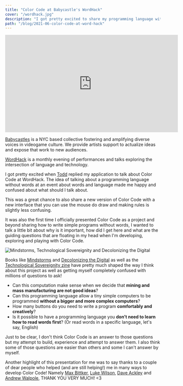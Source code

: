 ```yaml
---
title: "Color Code at Babycastle's WordHack"
cover: "/wordhack.jpg"
description: "I got pretty excited to share my programming language without words at an event about words and language! It was a great chance to also share a new version of Color Code and say thanks to people who helped me along the way."
path: "/blog/2021-06-color-code-at-word-hack"
---
```


<iframe width="560" height="315" src="https://www.youtube.com/watch?v=2fgbmhTnHQo" title="YouTube video player" frameborder="0" allow="accelerometer; autoplay; clipboard-write; encrypted-media; gyroscope; picture-in-picture" allowfullscreen></iframe>

[Babycastles](https://www.babycastles.com/) is a NYC based collective fostering and amplifying diverse voices in videogame culture. We provide artists support to actualize ideas and expose that work to new audiences.

[WordHack](https://toddwords.com/wordhack/) is a monthly evening of performances and talks exploring the intersection of language and technology.

I got pretty excited when [Todd](https://toddwords.com/) replied my application to talk about Color Code at WordHack. The idea of talking about a programming language without words at an event about words and language made me happy and confused about what should I talk about.

This was a great chance to also share a new version of Color Code with a new interface that you can use the mouse do draw and making rules is slightly less confusing.

It was also the first time I officially presented Color Code as a project and beyond sharing how to write simple programs without words, I wanted to talk a little bit about why is it important, how did I get here and what are the guiding questions that are floating in my head when I'm developing, exploring and playing with Color Code.

![Mindstorms, Technological Sovereignity and Decolonizing the Digital](wordhack_bookcovers.png)

Books like [Mindstorms](https://en.wikipedia.org/wiki/Mindstorms_(book)) and [Decolonizing the Digital](http://ojs.decolonising.digital/index.php/decolonising_digital/issue/view/DecolonisingTheDigital) as well as the [Technological Sovereignity zine](https://sobtec.gitbooks.io/sobtec2/content/en/) have pretty much shaped the way I think about this project as well as getting myself completely confused with millions of questions to ask!

- Can this computation make sense when we decide that **mining and mass manufacturing are not good ideas**?
- Can this programming language allow a tiny simple computers to be programmed **without a bigger and more complex computers**?
- How many buttons do you need to write a program **comfortably and creatively**?
- Is it possible to have a programming language you **don’t need to learn how to read words first**? (Or read words in a specific language, let's say, English)

Just to be clear, I don't think Color Code is an answer to those questions but my attempt to build, experience and attempt to answer them. I also think some of those questions are easier than others and some I can't answer by myself.

Another highlight of this presentation for me was to say thanks to a couple of dear people who helped (and are still helping!) me in many ways to develop Color Code! Namely [Max Bittker](http://maxbittker.com), [Luke Wilson](http://patreon.com/todepond), [Dave Ackley](www.livingcomputation.org) and [Andrew Walpole](https://andrewwalpole.com/), THANK YOU VERY MUCH! <3
